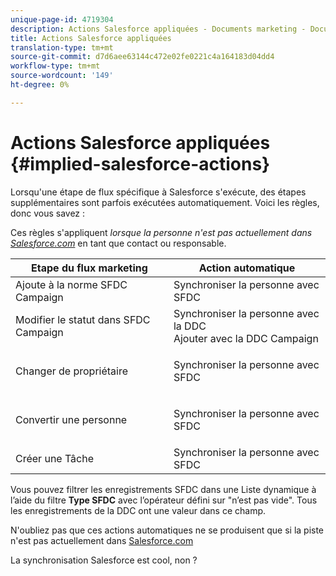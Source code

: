 ```yaml
---
unique-page-id: 4719304
description: Actions Salesforce appliquées - Documents marketing - Documentation du produit
title: Actions Salesforce appliquées
translation-type: tm+mt
source-git-commit: d7d6aee63144c472e02fe0221c4a164183d04dd4
workflow-type: tm+mt
source-wordcount: '149'
ht-degree: 0%

---
```



# Actions Salesforce appliquées {#implied-salesforce-actions}

Lorsqu&#39;une étape de flux spécifique à Salesforce s&#39;exécute, des étapes supplémentaires sont parfois exécutées automatiquement. Voici les règles, donc vous savez :

Ces règles s&#39;appliquent *lorsque la personne n&#39;est pas actuellement dans [Salesforce.com](http://Salesforce.com)* en tant que contact ou responsable.

<table> 
 <thead> 
  <tr> 
   <th>Etape du flux marketing</th> 
   <th>Action automatique</th> 
  </tr> 
 </thead> 
 <tbody> 
  <tr> 
   <td>Ajoute à la norme SFDC Campaign</td> 
   <td>Synchroniser la personne avec SFDC</td> 
  </tr> 
  <tr> 
   <td>Modifier le statut dans SFDC Campaign</td> 
   <td>Synchroniser la personne avec la DDC<br>Ajouter avec la DDC Campaign</td> 
  </tr> 
  <tr> 
   <td>Changer de propriétaire</td> 
   <td><p>Synchroniser la personne avec SFDC</p></td> 
  </tr> 
  <tr> 
   <td>Convertir une personne</td> 
   <td><p>Synchroniser la personne avec SFDC</p></td> 
  </tr> 
  <tr> 
   <td>Créer une Tâche</td> 
   <td>Synchroniser la personne avec SFDC</td> 
  </tr> 
 </tbody> 
</table>

Vous pouvez filtrer les enregistrements SFDC dans une Liste dynamique à l’aide du filtre **Type SFDC** avec l’opérateur défini sur &quot;n’est pas vide&quot;. Tous les enregistrements de la DDC ont une valeur dans ce champ.

N&#39;oubliez pas que ces actions automatiques ne se produisent que si la piste n&#39;est pas actuellement dans [Salesforce.com](http://Salesforce.com)

La synchronisation Salesforce est cool, non ?

